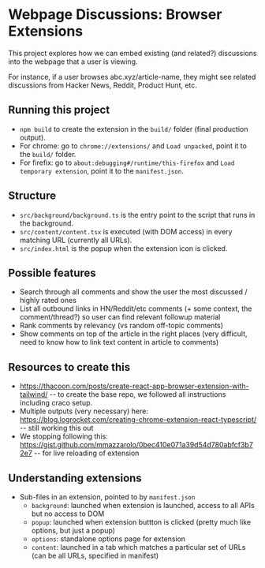 # Webpage Discussions: Browser Extensions

This project explores how we can embed existing (and related?) discussions into the webpage that a user is viewing.

For instance, if a user browses abc.xyz/article-name, they might see related discussions from Hacker News, Reddit, Product Hunt, etc.

## Running this project

- `npm build` to create the extension in the `build/` folder (final production output).
- For chrome: go to `chrome://extensions/` and `Load unpacked`, point it to the `build/` folder.
- For firefix: go to `about:debugging#/runtime/this-firefox` and `Load temporary extension`, point it to the `manifest.json`.

## Structure

- `src/background/background.ts` is the entry point to the script that runs in the background.
- `src/content/content.tsx` is executed (with DOM access) in every matching URL (currently all URLs).
- `src/index.html` is the popup when the extension icon is clicked.

## Possible features

- Search through all comments and show the user the most discussed / highly rated ones
- List all outbound links in HN/Reddit/etc comments (+ some context, the comment/thread?) so user can find relevant followup material
- Rank comments by relevancy (vs random off-topic comments)
- Show comments on top of the article in the right places (very difficult, need to know how to link text content in article to comments)

## Resources to create this

- https://thacoon.com/posts/create-react-app-browser-extension-with-tailwind/ -- to create the base repo, we followed all instructions including craco setup.
- Multiple outputs (very necessary) here: https://blog.logrocket.com/creating-chrome-extension-react-typescript/ -- still working this out
- We stopping following this: https://gist.github.com/mmazzarolo/0bec410e071a39d54d780abfcf3b72e7 -- for live reloading of extension

## Understanding extensions

- Sub-files in an extension, pointed to by `manifest.json`
  - `background`: launched when extension is launched, access to all APIs but no access to DOM
  - `popup`: launched when extension buttton is clicked (pretty much like options, but just a popup)
  - `options`: standalone options page for extension
  - `content`: launched in a tab which matches a particular set of URLs (can be all URLs, specified in manifest)
